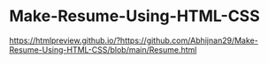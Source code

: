 # Make-Resume-Using-HTML-CSS

https://htmlpreview.github.io/?https://github.com/Abhijnan29/Make-Resume-Using-HTML-CSS/blob/main/Resume.html
